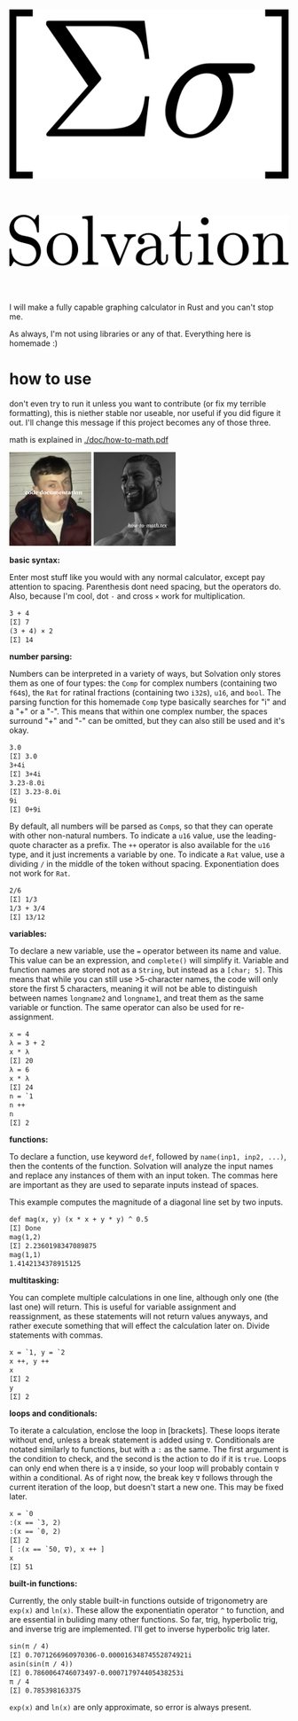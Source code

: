 <img src="./graphic/sigma.png">

<br/><br/>

<img src="./graphic/Solvation.png">

<br/><br/>

I will make a fully capable graphing calculator in Rust and you can't stop me.

As always, I'm not using libraries or any of that. Everything here is homemade :)

# **how to use**

don't even try to run it unless you want to contribute (or fix my terrible formatting), this is niether stable nor useable, nor useful if you did figure it out. I'll change this message if this project becomes any of those three.

math is explained in [./doc/how-to-math.pdf](./doc/how-to-math.pdf)

<img src="./graphic/tex-meme.png" width=300>

**basic syntax:**

Enter most stuff like you would with any normal calculator, except pay attention to spacing. 
Parenthesis dont need spacing, but the operators do. Also, because I'm cool, dot `·` and cross `×` work for multiplication.

```
3 + 4
[Σ] 7
(3 + 4) × 2
[Σ] 14
```

**number parsing:**

Numbers can be interpreted in a variety of ways, but Solvation only stores them as one of four types: the `Comp` for complex numbers (containing two `f64`s), the `Rat` for ratinal fractions (containing two `i32`s), `u16`, and `bool`. The parsing function for this homemade `Comp` type basically searches for "i" and a "+" or a "-". This means that within one complex number, the spaces surround "+" and "-" can be omitted, but they can also still be used and it's okay.

```
3.0
[Σ] 3.0
3+4i
[Σ] 3+4i
3.23-8.0i
[Σ] 3.23-8.0i
9i
[Σ] 0+9i
```

By default, all numbers will be parsed as `Comp`s, so that they can operate with other non-natural numbers. To indicate a `u16` value, use the leading-quote character as a prefix. The `++` operator is also available for the `u16` type, and it just increments a variable by one. To indicate a `Rat` value, use a dividing `/` in the middle of the token without spacing. Exponentiation does not work for `Rat`.

```
2/6
[Σ] 1/3
1/3 + 3/4
[Σ] 13/12
```

**variables:**

To declare a new variable, use the `=` operator between its name and value. This value can be an expression, and `complete()` will simplify it. Variable and function names are stored not as a `String`, but instead as a `[char; 5]`. This means that while you can still use >5-character names, the code will only store the first 5 characters, meaning it will not be able to distinguish between names `longname2` and `longname1`, and treat them as the same variable or function. The same operator can also be used for re-assignment.

```
x = 4
λ = 3 + 2
x * λ
[Σ] 20
λ = 6
x * λ
[Σ] 24
n = `1
n ++
n
[Σ] 2
```

**functions:**

To declare a function, use keyword `def`, followed by `name(inp1, inp2, ...)`, then the contents of the function. Solvation will analyze the input names and replace any instances of them with an input token. The commas here are important as they are used to separate inputs instead of spaces.

This example computes the magnitude of a diagonal line set by two inputs.

```
def mag(x, y) (x * x + y * y) ^ 0.5
[Σ] Done
mag(1,2)
[Σ] 2.2360198347089875
mag(1,1)
1.4142134378915125
```

**multitasking:**

You can complete multiple calculations in one line, although only one (the last one) will return. This is useful for variable assignment and reassignment, as these statements will not return values anyways, and rather execute something that will effect the calculation later on. Divide statements with commas.

```
x = `1, y = `2
x ++, y ++
x
[Σ] 2
y
[Σ] 2 
```

**loops and conditionals:**

To iterate a calculation, enclose the loop in [brackets]. These loops iterate without end, unless a break statement is added using `∇`. Conditionals are notated similarly to functions, but with a `:` as the same. The first argument is the condition to check, and the second is the action to do if it is `true`. Loops can only end when there is a `∇` inside, so your loop will probably contain `∇` within a conditional. As of right now, the break key `∇` follows through the current iteration of the loop, but doesn't start a new one. This may be fixed later.

```
x = `0
:(x == `3, 2)
:(x == `0, 2)
[Σ] 2
[ :(x == `50, ∇), x ++ ]
x
[Σ] 51
```

**built-in functions:**

Currently, the only stable built-in functions outside of trigonometry are `exp(x)` and `ln(x)`. These allow the exponentiatin operator `^` to function, and are essential in buliding many other functions. So far, trig, hyperbolic trig, and inverse trig are implemented. I'll get to inverse hyperbolic trig later.

```
sin(π / 4)
[Σ] 0.7071266960970306-0.00001634874552874921i
asin(sin(π / 4))
[Σ] 0.7860064746073497-0.000717974405438253i
π / 4
[Σ] 0.785398163375
```

`exp(x)` and `ln(x)` are only approximate, so error is always present.